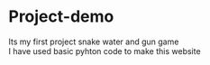 # Project-demo
Its my first project snake water and gun game
<br>
I have used basic pyhton code to make this website

